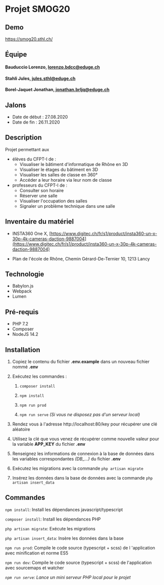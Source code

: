 # Projet SMOG20

## Demo
https://smog20.sthl.ch/

## Équipe 
#### Bauduccio Lorenzo, <lorenzo.bdcc@eduge.ch>
#### Stahli Jules, <jules.sthl@eduge.ch>
#### Borel-Jaquet Jonathan, <jonathan.brljq@eduge.ch>
## Jalons
* Date de début : 27.08.2020
* Date de fin   : 26.11.2020
## Description
Projet permettant aux 
* élèves du CFPT-I de :
	* Visualiser le bâtiment d'informatique de Rhône en 3D
	* Visualiser le étages du bâtiment en 3D
	* Visualiser les salles de classe en 360°
	* Accéder a leur horaire via leur nom de classe
* professeurs du CFPT-I de :
	* Consulter son horaire
	* Réserver une salle
	* Visualiser l'occupation des salles
	* Signaler un problème technique dans une salle

## Inventaire du matériel
* INSTA360 One X, [https://www.digitec.ch/fr/s1/product/insta360-un-x-30p-4k-cameras-daction-9887004](https://www.digitec.ch/fr/s1/product/insta360-un-x-30p-4k-cameras-daction-9887004)

* Plan de l'école de Rhône, Chemin Gérard-De-Ternier 10, 1213 Lancy
## Technologie
* Babylon.js
* Webpack
* Lumen
## Pré-requis
* PHP 7.2
* Composer
* NodeJS 14.2
## Installation

1. Copiez le contenu du fichier **.env.example** dans un nouveau fichier nommé **.env**

2. Exécutez les commandes :
    1. `composer install`

    2. `npm install`

    3. `npm run prod`

    4. `npm run serve` _(Si vous ne disposez pas d'un serveur local)_

3. Rendez vous à l'adresse http://localhost:80/key pour récupérer une clé aléatoire

4. Utilisez la clé que vous venez de récupérer comme nouvelle valeur pour la variable **APP_KEY** du fichier **.env**
5. Renseignez les informations de connexion à la base de données dans les variables correspondantes _(DB\_...)_ du fichier **.env**
6. Exécutez les migrations avec la commande `php artisan migrate`
7. Insérez les données dans la base de données avec la commande `php artisan insert_data`

## Commandes

`npm install`: Install les dépendances javascript/typescript

`composer install`: Install les dépendances PHP

`php artisan migrate`: Exécute les migrations

`php artisan insert_data`: Insère les données dans la base

`npm run prod`: Compile le code source (typescript + scss) de l 'application avec minification et norme ES5

`npm run dev`: Compile le code source (typescript + scss) de l'application avec sourcemaps et watcher

_`npm run serve`: Lance un mini serveur PHP local pour le projet_
